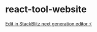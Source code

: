 # react-tool-website

[Edit in StackBlitz next generation editor ⚡️](https://stackblitz.com/~/github.com/Xsir0/react-tool-website)